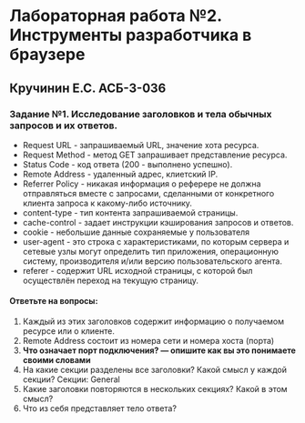 # Лабораторная работа №2. Инструменты разработчика в браузере

## Кручинин Е.С. АСБ-3-036

### Задание №1. Исследование заголовков и тела обычных запросов и их ответов.

- Request URL         - запрашиваемый URL, значение хота ресурса.
- Request Method      - метод GET запрашивает представление ресурса.
- Status Code         - код ответа (200 - выполнено успешно).
- Remote Address      - удаленный адрес, клиетский IP.
- Referrer Policy     - никакая информация о реферере не должна отправляться вместе с запросами, сделанными от конкретного клиента запроса к какому-либо источнику.
- content-type        - тип контента запрашиваемой страницы.
- cache-control       - задает инструкции кэширования запросов и ответов.
- cookie              - небольшие данные сохраняемые у пользователя
- user-agent          - это строка с характеристиками, по которым сервера и сетевые узлы могут определить тип приложения, операционную систему, производителя и/или версию пользовательского агента.
- referer             - содержит URL исходной страницы, с которой был осуществлён переход на текущую страницу.

#### Ответьте на вопросы:

1. Каждый из этих заголовков содержит информацию о получаемом ресурсе или о клиенте.
2. Remote Address состоит из номера сети и номера хоста (порта)
3. **Что означает порт подключения? — опишите как вы это понимаете своими словами**
4. На какие секции разделены все заголовки? Какой смысл у каждой секции?
Секции: General
5. Какие заголовки повторяются в нескольких секциях? Какой в этом смысл? 
6. Что из себя представляет тело ответа?